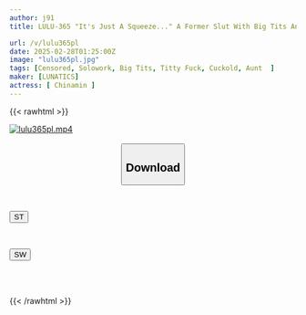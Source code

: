 ```yaml
---
author: j91
title: LULU-365 "It's Just A Squeeze..." A Former Slut With Big Tits And A Love For Young, Hard Cocks, Chinamin, Is Forced To Give Her Nephew A Titjob And Cum In It At His Request.

url: /v/lulu365pl
date: 2025-02-28T01:25:00Z
image: "lulu365pl.jpg"
tags: [Censored, Solowork, Big Tits, Titty Fuck, Cuckold, Aunt	]
maker: [LUNATICS]
actress: [ Chinamin ]
---
```



{{< rawhtml >}}

<div class="video" data-videoid="l7RxaXqP8qS7L48">
    <a href="javascript:;">
        <img src="/v/lulu365pl/lulu365pl.jpg" width="WIDTH" height="HEIGHT" alt="lulu365pl.mp4" loading="lazy">
    </a>
</div>

<script type="text/javascript" src="https://j91.asia/asset/on-demand-st.js"></script>

<br>
  <link rel="stylesheet" href="https://j91.asia/asset/bs5.css">
  
  <center>
  <button class="btn btn-primary" type="button" data-bs-toggle="collapse" data-bs-target=".multi-collapse" aria-expanded="false" aria-controls="multiCollapseExample1 multiCollapseExample2"><h2>Download</h2></button></center>
</p>
<div class="row">
  <div class="col">
    <div class="collapse multi-collapse" id="multiCollapseExample1">
      <div class="card card-body">
	      	      <br>
<div class="buttons">  
<p><a href="/v/lulu365pl/st.html" target="_blank"><button class="btn-hover color-3"><i class="fa fa-download"></i> ST</button></a></p></div>
    </div>
  </div>
</div>
  <div class="col">
    <div class="collapse multi-collapse" id="multiCollapseExample2">
      <div class="card card-body">
	      <br>
<div class="buttons">
<p><a href="/v/lulu365pl/sw.html" target="_blank"><button class="btn-hover color-2"><i class="fa fa-download"></i> SW</button></a></p></div>
<br><br>
      </div>
    </div>
  </div>
</div>

{{< /rawhtml >}}